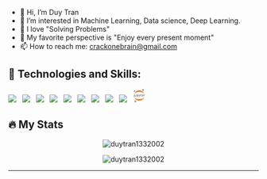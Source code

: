 - 👋 Hi, I’m Duy Tran
- 👀 I’m interested in  Machine Learning, Data science, Deep Learning.
- 🌱 I love "Solving Problems"
- 💞️ My favorite perspective is "Enjoy every present moment"
- 📫 How to reach me: crackonebrain@gmail.com

## 🎁 Technologies and Skills: 
<img height="27" src="https://user-images.githubusercontent.com/25181517/183423507-c056a6f9-1ba8-4312-a350-19bcbc5a8697.png">&nbsp;&nbsp;
<img height="27" src="https://user-images.githubusercontent.com/25181517/117201156-9a724800-adec-11eb-9a9d-3cd0f67da4bc.png">&nbsp;&nbsp;
<img height="27" src="https://user-images.githubusercontent.com/25181517/192106073-90fffafe-3562-4ff9-a37e-c77a2da0ff58.png">&nbsp;&nbsp;
<img height="27" src="https://user-images.githubusercontent.com/25181517/192158954-f88b5814-d510-4564-b285-dff7d6400dad.png">&nbsp;&nbsp;
<img height="27" src="https://user-images.githubusercontent.com/25181517/183898674-75a4a1b1-f960-4ea9-abcb-637170a00a75.png">&nbsp;&nbsp;
<img height="27" src="https://avatars.githubusercontent.com/u/15658638?s=200&v=4">&nbsp;&nbsp;
<img height="27" src="https://avatars.githubusercontent.com/u/21003710?s=200&v=4">&nbsp;&nbsp;
<img height="27" src="https://user-images.githubusercontent.com/25181517/183896128-ec99105a-ec1a-4d85-b08b-1aa1620b2046.png">&nbsp;&nbsp;
<img height="27" src="https://avatars.githubusercontent.com/u/33467679?s=200&v=4">&nbsp;&nbsp;
<img height="27" src="https://raw.githubusercontent.com/github/explore/a4691f04ff219c1c2aa02fc61fda41aa43f1459a/topics/jupyter-notebook/jupyter-notebook.png">&nbsp;&nbsp;

## 🔥 My Stats
<div align="center"><img height="170em" src="https://github-readme-stats.vercel.app/api/top-langs?username=duytran1332002&show_icons=true&locale=en&layout=compact&&bg_color=30,093028,237A57&title_color=fff&text_color=fff" alt="duytran1332002" />

<img height="170em" src="https://github-readme-stats.vercel.app/api?username=duytran1332002&show_icons=true&icon_color=f5af19&locale=en&&bg_color=30,093028,237A57&title_color=fff&text_color=fff" alt="duytran1332002" /></div>
<hr/>
